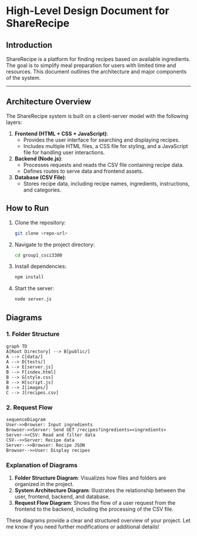 # High-Level Design Document for ShareRecipe

## Introduction
ShareRecipe is a platform for finding recipes based on available ingredients. The goal is to simplify meal preparation for users with limited time and resources. This document outlines the architecture and major components of the system.

---

## Architecture Overview
The ShareRecipe system is built on a client-server model with the following layers:
1. **Frontend (HTML + CSS + JavaScript)**:
   - Provides the user interface for searching and displaying recipes.
   - Includes multiple HTML files, a CSS file for styling, and a JavaScript file for handling user interactions.
2. **Backend (Node.js)**:
   - Processes requests and reads the CSV file containing recipe data.
   - Defines routes to serve data and frontend assets.
3. **Database (CSV File)**:
   - Stores recipe data, including recipe names, ingredients, instructions, and categories.

## How to Run
1. Clone the repository:
   ```bash
   git clone <repo-url>
2. Navigate to the project directory:
    ```bash
   cd group1_csci3300
   
3. Install dependencies:
   ```bash
   npm install
   
4. Start the server:
   ```bash
   node server.js

## Diagrams

### 1. Folder Structure
```mermaid
graph TD
A[Root Directory] --> B[public/]
A --> C[data/]
A --> D[tests/]
A --> E[server.js]
B --> F[index.html]
B --> G[style.css]
B --> H[script.js]
B --> I[images/]
C --> J[recipes.csv]
```


### 2. Request Flow
```mermaid
sequenceDiagram
User->>Browser: Input ingredients
Browser->>Server: Send GET /recipes?ingredients=<ingredients>
Server->>CSV: Read and filter data
CSV-->>Server: Recipe data
Server-->>Browser: Recipe JSON
Browser-->>User: Display recipes
```

### Explanation of Diagrams
1. **Folder Structure Diagram**: Visualizes how files and folders are organized in the project.
2. **System Architecture Diagram**: Illustrates the relationship between the user, frontend, backend, and database.
3. **Request Flow Diagram**: Shows the flow of a user request from the frontend to the backend, including the processing of the CSV file.

These diagrams provide a clear and structured overview of your project. Let me know if you need further modifications or additional details!
